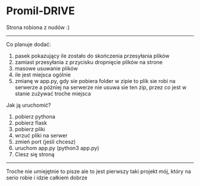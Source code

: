 # Promil-DRIVE
Strona robiona z nudów :)
_____________________________
Co planuje dodać:
1. pasek pokazujący ile zostało do skończenia przesyłania plików
2. zamiast przesyłania z przycisku dropnięcie plików na strone
3. masowe usuwanie plików
4. ile jest miejsca ogólnie
5. zmianę w app.py, gdy sie pobiera folder w zipie to plik sie robi na serwerze a póżniej na serwerze nie usuwa sie ten zip, przez co jest w stanie zużywać troche miejsca


Jak ją uruchomić?

1. pobierz pythona
2. pobierz flask
3. pobierz pliki
4. wrzuć pliki na serwer
5. zmień port (jeśli chcesz)
6. uruchom app.py (python3 app.py)
7. Ciesz się stroną

______________________________

Troche nie umiejętnie to pisze ale to jest pierwszy taki projekt mój, który na serio robie i idzie całkiem dobrze
